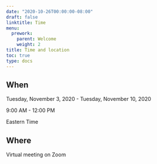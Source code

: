 ```yaml
---
date: "2020-10-26T00:00:00-08:00"
draft: false
linktitle: Time
menu:
  prework:
    parent: Welcome
    weight: 2
title: Time and location
toc: true
type: docs
---
```


## When

Tuesday, November 3, 2020 - Tuesday, November 10, 2020

9:00 AM - 12:00 PM

Eastern Time

## Where

Virtual meeting on Zoom


